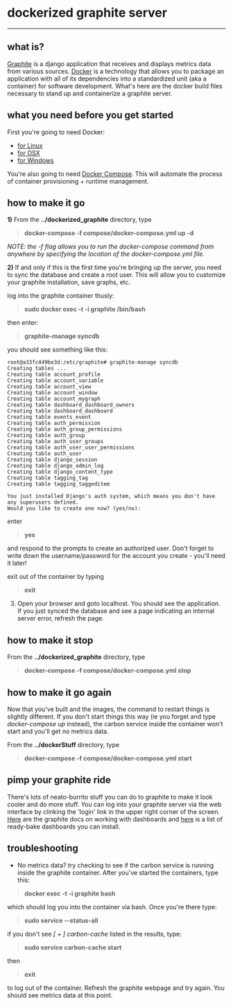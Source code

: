 


dockerized graphite server
=======


----------


what is?
-------
[Graphite][1] is a django application that receives and displays metrics data from various sources. [Docker][2] is a technology that allows you to package an application with all of its dependencies into a standardized unit (aka a container) for software development. What's here are the docker build files necessary to stand up and containerize a graphite server. 


what you need before you get started
------------------------------------
First you're going to need Docker: 

 - [for Linux][3]
 - [for OSX][4]
 - [for Windows][5]

You're also going to need [Docker Compose][6]. This will automate the process of container provisioning + runtime management.  


how to make it go
-----------------

**1)** From the **../dockerized_graphite** directory, type 

> **docker-compose -f compose/docker-compose.yml up -d**

*NOTE: the -f flag allows you to run the docker-compose command from anywhere by specifying the location of the docker-compose.yml file.* 

**2)** If and only if this is the first time you're bringing up the server, you need to sync the database and create a root user. This will allow you to customize your graphite installation, save graphs, etc. 

log into the graphite container thusly:
>**sudo docker exec -t -i graphite /bin/bash**

then enter:
>**graphite-manage syncdb**

you should see something like this:

    root@a33fc449be3d:/etc/graphite# graphite-manage syncdb  
    Creating tables ...  
    Creating table account_profile  
    Creating table account_variable  
    Creating table account_view  
    Creating table account_window  
    Creating table account_mygraph  
    Creating table dashboard_dashboard_owners  
    Creating table dashboard_dashboard  
    Creating table events_event  
    Creating table auth_permission  
    Creating table auth_group_permissions  
    Creating table auth_group  
    Creating table auth_user_groups  
    Creating table auth_user_user_permissions  
    Creating table auth_user  
    Creating table django_session  
    Creating table django_admin_log  
    Creating table django_content_type  
    Creating table tagging_tag  
    Creating table tagging_taggeditem 
    
    You just installed Django's auth system, which means you don't have any superusers defined.
    Would you like to create one now? (yes/no): 

enter 

> **yes**

and respond to the prompts to create an authorized user. Don't forget to write down the username/password for the account you create - you'll need it later! 


exit out of the container by typing

> **exit**

3) Open your browser and goto localhost. You should see the application. If you just synced the database and see a page indicating an internal server error, refresh the page. 


how to make it stop
-------------------
From the **../dockerized_graphite** directory, type 

> **docker-compose -f compose/docker-compose.yml stop**


how to make it go again
-------------------
Now that you've built and the images, the command to restart things is slightly different. If you don't start things this way (ie you forget and type *docker-compose up* instead), the carbon service inside the container won't start and you'll get no metrics data. 

From the **../dockerStuff** directory, type 

> **docker-compose -f compose/docker-compose.yml start**




pimp your graphite ride
-----------------------
There's lots of neato-burrito stuff you can do to graphite to make it look cooler and do more stuff. You can log into your graphite server via the web interface by clinking the 'login' link in the upper right corner of the screen. [Here][7] are the graphite docs on working with dashboards and [here][8] is a list of ready-bake dashboards you can install. 

troubleshooting 
-----------------------

 - No metrics data? try checking to see if the carbon service is running inside the graphite container. After you've started the containers, type this:

> **docker exec -t -i graphite bash**

 which should log you into the container via bash. Once you're there type:

> **sudo service --status-all**

if you don't see  *[ + ]  carbon-cache* listed in the results, type:

> **sudo service carbon-cache start**

then

> **exit**

to log out of the container. Refresh the graphite webpage and try again. You should see metrics data at this point. 

  [1]: http://graphite.readthedocs.org/en/latest/
  [2]: http://www.docker.com/what-docker
  [3]: https://docs.docker.com/linux/started/
  [4]: https://docs.docker.com/mac/started/
  [5]: https://docs.docker.com/windows/started/
  [6]: https://docs.docker.com/compose/install/
  [7]: http://graphite.readthedocs.org/en/latest/dashboard.html
  [8]: http://dashboarddude.com/blog/2013/01/23/dashboards-for-graphite/


